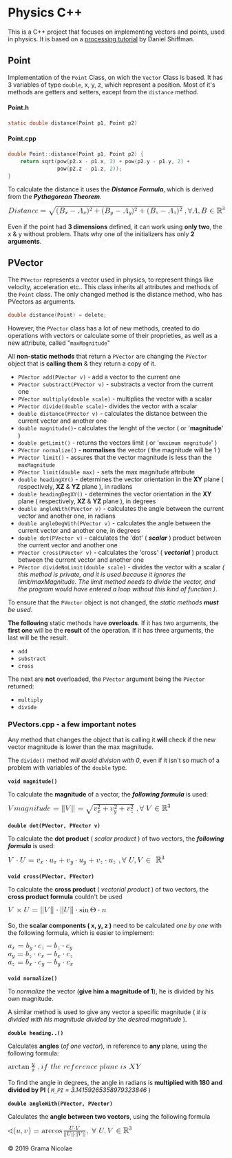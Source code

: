 # Physics C++

This is a C++ project that focuses on implementing vectors and points, used in physics. It is based on a [processing tutorial](https://processing.org/tutorials/pvector/) by Daniel Shiffman.

## Point
Implementation of the `Point` Class, on wich the `Vector` Class is based. It has 3 variables of type `double`, x, y, z, which represent a position. 
Most of it's methods are getters and setters, except from the `distance` method.

#### Point.h
```c
static double distance(Point p1, Point p2)
```

#### Point.cpp
```c
double Point::distance(Point p1, Point p2) {
    return sqrt(pow(p2.x - p1.x, 2) + pow(p2.y - p1.y, 2) +
                pow(p2.z - p1.z, 2));
}
```

To calculate the distance it uses the **_Distance Formula_**, which is derived from the **_Pythagorean Theorem_**.

![alt text](./images/distanceFormula.png "Distance Formula")

Even if the point had **3 dimensions** defined, it can work using **only two**, the x & y without problem. Thats why one of the initializers has only **2 arguments**.


## PVector

The `PVector` represents a vector used in physics, to represent things like velocity, acceleration etc.. This class inherits all attributes and methods of the `Point` class.
The only changed method is the distance method, who has PVectors as arguments.

```c
double distance(Point) = delete;
```

However, the `PVector` class has a lot of new methods, created to do operations with vectors or calculate some of their proprieties, as well as a new attribute, called "`maxMagnitude`"

All **non-static methods** that return a `PVector` are changing the `PVector` object that is **calling them** & they return a copy of it.

- `PVector add(PVector v)` - add a vector to the current one
- `PVector substract(PVector v)` - substracts a vector from the current one
- `PVector multiply(double scale)` - multiplies the vector with a scalar
- `PVector divide(double scale)`- divides the vector with a scalar
- `double distance(PVector v)` - calculates the distance between the current vector and another one
- `double magnitude()`- calculates the lenght of the vector ( or '**magnitude**' )
- `double getLimit()` - returns the vectors limit ( or '`maximum magnitude`' )
- `PVector normalize()` - **normalises** the vector ( the magnitude will be 1 )
- `PVector limit()` - assures that the vector magnitude is less than the `maxMagnitude`
- `PVector limit(double max)` - sets the max magnitude attribute
- `double headingXY()` - determines the vector orientation in the **XY** plane ( respectively, **XZ** & **YZ** plane ), in radians
- `double headingDegXY()` - determines the vector orientation in the **XY** plane ( respectively, **XZ** & **YZ** plane ), in degrees
- `double angleWith(PVector v)` - calculates the angle between the current vector and another one, in radians
- `double angleDegWith(PVector v)` - calculates the angle between the current vector and another one, in degrees
- `double dot(PVector v)` - calculates the 'dot' ( **_scalar_** ) product between the current vector and another one
- `PVector cross(PVector v)` - calculates the 'cross' ( _**vectorial**_ ) product between the current vector and another one 
- `PVector divideNoLimit(double scale)` - divides the vector with a scalar _( this method is private, and it is used because it ignores the limit/maxMagnitude. The limit method needs to divide the vector, and the program would have entered a loop without this kind of function )_.

To ensure that the `PVector` object is not changed, the *static methods __must__ be used*.

**The following** static methods have **overloads**. If it has two arguments, the **first one** will be the **result** of the operation. If it has three arguments, the last will be the result.
- `add`
- `substract`
- `cross`

The next are **not** overloaded, the `PVector` argument being the `PVector` returned:
- `multiply`
- `divide`

### PVectors.cpp - a few important notes

Any method that changes the object that is calling it **will** check if the new vector magnitude is lower than the max magnitude. 

The `divide()` method *will avoid division with 0*, even if it isn't so much of a problem with variables of the `double` type. 


**`void magnitude()`**

To calculate the **magnitude** of a vector, the **_following formula_** is used:

![alt text](./images/magnitudeFormula.png "Magnitude Formula")


**`double dot(PVector, PVector v)`**

To calculate the **dot product** ( *scalar product* ) of two vectors, the **_following formula_** is used:

![alt text](./images/dotFormula.png "Scalar Product Formula")


**`void cross(PVector, PVector)`**

To calculate the **cross product** ( *vectorial product* ) of two vectors, the **cross product formula** couldn't be used

![alt text](./images/badCrossFormula.png "Vectorial Product Formula")

So, the **scalar components ( x, y, z )** need to be calculated *one by one* with the following formula, which is easier to implement:

![alt text](./images/crossFormula.png "Vectorial Product Formula")

**`void normalize()`**

To *normalize* the vector (**give him a magnitude of 1**), he is divided by his own magnitude.

A similar method is used to give any vector a specific magnitude ( *it is divided with his magnitude divided by the desired magnitude* ).

**`double heading..()`**

Calculates **angles** (*of one vector*), in reference to **any** plane, using the following formula:

![alt text](./images/angleFormula.png "Angle Formula")

To find the angle in degrees, the angle in radians is **multiplied with 180 and divided by PI** ( *`M_PI` = 3.14159265358979323846* )

**`double angleWith(PVector, PVector)`**

Calculates the **angle between two vectors**, using the following formula

![alt text](./images/angleVectorsFormula.png "Angle Formula")


© 2019 Grama Nicolae